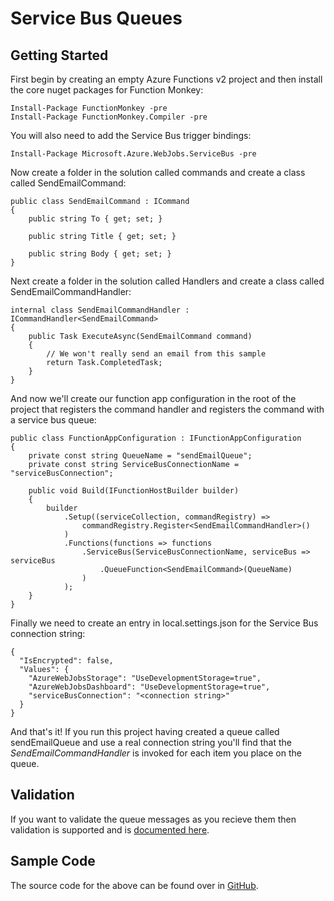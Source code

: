 # Service Bus Queues

## Getting Started

First begin by creating an empty Azure Functions v2 project and then install the core nuget packages for Function Monkey:

    Install-Package FunctionMonkey -pre
    Install-Package FunctionMonkey.Compiler -pre

You will also need to add the Service Bus trigger bindings:

    Install-Package Microsoft.Azure.WebJobs.ServiceBus -pre

Now create a folder in the solution called commands and create a class called SendEmailCommand:

    public class SendEmailCommand : ICommand
    {
        public string To { get; set; }

        public string Title { get; set; }

        public string Body { get; set; }
    }

Next create a folder in the solution called Handlers and create a class called SendEmailCommandHandler:

    internal class SendEmailCommandHandler : ICommandHandler<SendEmailCommand>
    {
        public Task ExecuteAsync(SendEmailCommand command)
        {
            // We won't really send an email from this sample
            return Task.CompletedTask;
        }
    }

And now we'll create our function app configuration in the root of the project that registers the command handler and registers the command with a service bus queue:

    public class FunctionAppConfiguration : IFunctionAppConfiguration
    {
        private const string QueueName = "sendEmailQueue";
        private const string ServiceBusConnectionName = "serviceBusConnection";

        public void Build(IFunctionHostBuilder builder)
        {
            builder
                .Setup((serviceCollection, commandRegistry) =>
                    commandRegistry.Register<SendEmailCommandHandler>()
                )
                .Functions(functions => functions
                    .ServiceBus(ServiceBusConnectionName, serviceBus => serviceBus
                        .QueueFunction<SendEmailCommand>(QueueName)
                    )
                );
        }
    }

Finally we need to create an entry in local.settings.json for the Service Bus connection string:

    {
      "IsEncrypted": false,
      "Values": {
        "AzureWebJobsStorage": "UseDevelopmentStorage=true",
        "AzureWebJobsDashboard": "UseDevelopmentStorage=true",
        "serviceBusConnection": "<connection string>" 
      }
    }

And that's it! If you run this project having created a queue called sendEmailQueue and use a real connection string you'll find that the _SendEmailCommandHandler_ is invoked for each item you place on the queue.

## Validation

If you want to validate the queue messages as you recieve them then validation is supported and is [documented here](/crosscutting/validation.html).

## Sample Code

The source code for the above can be found over in [GitHub](https://github.com/JamesRandall/FunctionMonkey/tree/master/Samples/DocumentationSamples/ServiceBusSample).
